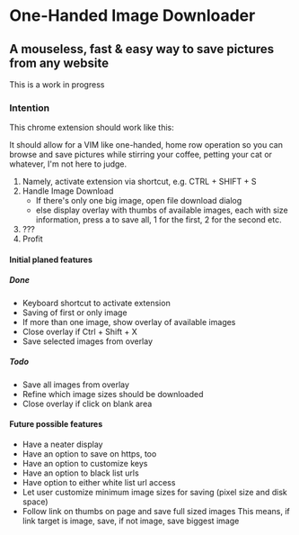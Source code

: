 # One-Handed Image Downloader
## A mouseless, fast & easy way to save pictures from any website
This is a work in progress

### Intention
This chrome extension should work like this:

It should allow for a VIM like one-handed, home row operation so you can browse and save pictures while stirring your coffee, petting your cat or whatever, I'm not here to judge.

1. Namely, activate extension via shortcut, e.g. CTRL + SHIFT + S
2. Handle Image Download
    * If there's only one big image, open file download dialog
    * else display overlay with thumbs of available images, each with size information, press a to save all, 1 for the first, 2 for the second etc.
3. ???
4. Profit

#### Initial planed features

##### Done
* Keyboard shortcut to activate extension
* Saving of first or only image
* If more than one image, show overlay of available images
* Close overlay if Ctrl + Shift + X
* Save selected images from overlay

##### Todo
* Save all images from overlay
* Refine which image sizes should be downloaded
* Close overlay if click on blank area

#### Future possible features

* Have a neater display
* Have an option to save on https, too
* Have an option to customize keys
* Have an option to black list urls
* Have option to either white list url access
* Let user customize minimum image sizes for saving (pixel size and disk space)
* Follow link on thumbs on page and save full sized images
    This means, if link target is image, save, if not image, save biggest image
